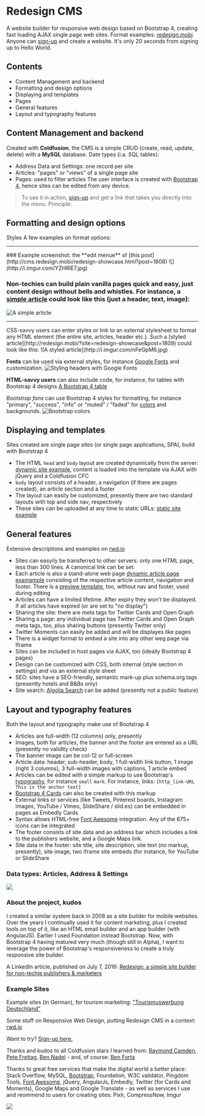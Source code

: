 # Redesign CMS
A website builder for responsive web design based on Bootstrap 4, creating fast loading AJAX single page web sites. Format examples: [redesign.mobi](http://www.redesign.mobi). Anyone can [sign-up](http://www.redesign.mobi/sign-up/) and create a website. It's only 20 seconds from signing up to Hello World.

## Contents
* Content Management and backend
* Formatting and design options
* Displaying and templates
* Pages
* General features
* Layout and typography features


## Content Management and backend
Created with **Coldfusion**, the CMS is a simple CRUD (create, read, update, delete) with a **MySQL** database. Date types (i.a. SQL tables):
* Address Data and Settings: one record per site
* Articles: "pages" or "views" of a single page site
* Pages: used to filter articles
The user interface is created with [Bootstrap 4](https://v4-alpha.getbootstrap.com/), hence sites can be edited from any device.
>To see it in action, [sign-up](http://www.redesign.mobi/sign-up/) and get a link that takes you directly into the menu.
Principle:

## Formatting and design options
Styles
A few examples on format options: 
<hr>
### Example screenshot: the **edit menue** of [this post](http://cms.redesign.mobi/redesign-showcase.html?post=1808)
![](http://i.imgur.com/YZHRlE7.jpg)


### Non-techies can build plain vanilla pages quick and easy, just content design without bells and whistles. For instance, a [simple article](http://cms.redesign.mobi/redesign-showcase.html?post=1808) could look like this (just a header, text, image):
![A simple article](http://i.imgur.com/2Dg73Id.jpg)

<hr>
CSS-savvy users can enter styles or link to an external stylesheet to format any HTML element (the entire site, articles, header etc.). Such a [styled article](http://redesign.mobi/?site=redesign-showcase&post=1809) could look like this:
![A styled article](http://i.imgur.com/nFeGpM6.jpg)


**Fonts** can be used via external styles, for instance [Google Fonts](https://fonts.google.com/) and customization.
![Styling headers with Google Fonts](http://i.imgur.com/FmuLueA.jpg)


**HTML-savvy users** can also include code, for instance, for tables with Bootstrap 4 designs
[A Bootstrap 4 table](http://i.imgur.com/yXnNHJW.jpg)


*Bootstrap fans* can use Bootstrap 4 styles for formatting, for instance "primary", "success", "info" or "muted" / "faded" for [colors](https://v4-alpha.getbootstrap.com/utilities/colors/) and backgrounds.
![Bootstrap colors](http://i.imgur.com/vgTD4VJ.jpg)



## Displaying and templates
Sites created are single page sites (or single page applications, SPA), build with Bootstrap 4
* The HTML <code>head</code> and <code>body</code> layout are created dynamically from the server: [dynamic site example](http://redesign.mobi/cards/?site=black-forest-hotel-talblick), content is loaded into the template via AJAX with jQuery and a Coldfusion CFC
* <code>body</code> layout consists of a header, a navigation (if there are pages created), an article section and a footer
* The layout can easily be customized, presently there are two standard layouts with top and side nav, respectively
* These sites can be uploaded at any time to static URLs: [static site example](http://cms.redesign.mobi/black-forest-hotel-talblick/)

## General features
Extensive descriptions and examples on [rwd.io](http://www.rwd.io)
* Sites can easyily be transferred to other servers: only one HTML page, less than 300 lines. A canonical link can be set.
* Each article is also a stand-alone web page [dynamic article page examample](http://redesign.mobi/cards/?site=black-forest-hotel-talblick) consisting of the respective article content, navigation and footer. There is a [preview template](http://redesign.mobi/cards/?site=black-forest-hotel-talblick&post=1788&apreview), too, without nav and footer, used during editing
* Articles can have a limited lifetime. After expiry they won't be displayed. If all articles have expired (or are set to "no display")
* Sharing the site: there are meta tags for Twitter Cards and Open Graph
* Sharing a page: any individual page has Twitter Cards and Open Graph meta tags, too, plus sharing buttons (presently Twitter only)
* Twitter Moments can easily be added and will be displayes like pages
* There is a widget format to embed a site into any other weg page via Iframe
* Sites can be included in host pages via AJAX, too (ideally Bootstrap 4 pages)
* Design can be customized with CSS, both internal (style section in settings) and via an external style sheet
* SEO: sites have a SEO-friendly, semantic mark-up plus schema.org tags (presently hotels and B&Bs only)
* Site search: [Algolia Search](https://www.algolia.com/) can be added (presently not a public feature)

## Layout and typography features
Both the layout and typography make use of Bootstrap 4
* Articles are full-width (12 columns) only, presently
* Images, both for articles, the banner and the footer are entered as a URL (presently no validity check)
* The banner image can be col-12 or full-screen
* Article data: header, sub-header, body, 1 full-width link button, 1 image (right 3 columns), 3 full-width images with captions, 1 article embed
* Articles can be edited with a simple markup to use Bootstrap's [typography](http://v4-alpha.getbootstrap.com/content/typography/), for instance <code>small</code> <code>mark</code>. For instance, links: <code>[http_link-URL This is the anchor text]</code>
* [Bootstrap 4 Cards](https://v4-alpha.getbootstrap.com/components/card/) can also be created with this markup
* External links or services (like Tweets, Pinterest boards, Instagram images, YouTube / Vimeo, SlideShare / slid.es) can be embedded in pages as Embedly Cards
* Syntax allows HTML-free [Font Awesome](http://fontawesome.io/icons/) integration. Any of the 675+ icons can be integrated
* The footer consists of site data and an address bar which includes a link to the publishers website, and a Google Maps link.
* Site data in the footer: site title, site description, site text (no markup, presently), site image, two iframe site embeds (for instance, for YouTube or SlideShare

### Data types: Articles, Address & Settings
![](http://i.imgur.com/sHLcxXw.jpg)

### About the project, kudos
I created a similar system back in 2008 as a site builder for mobile websites. Over the years I continually used it for content marketing, plus I created tools on top of it, like an HTML email builder and an app builder (with AngularJS). Earlier I used Foundation instead Bootstrap. Now, with Bootstrap 4 having matured very much (though still in Alpha), I want to leverage the power of Bootstrap's responsiveness to create a truly responsive site builder.

A LinkedIn article, published on July 7, 2016: [Redesign: a simple site builder for non-techie publishers & marketers](https://www.linkedin.com/pulse/redesign-simple-site-builder-non-techie-publishers-marketers-ritter)

### Example Sites
Example sites (in German), for tourism marketing: ["Tourismuswerbung Deutschland"](http://www.tourismuswerbung-deutschland.de/)

Some stuff on Responsive Web Design, putting Redesign CMS in a context: [rwd.io](http://www.rwd.io)

Want to try? [Sign-up here.](http://www.redesign.mobi/sign-up/)

Thanks and kudos to all Coldfusion stars I learned from: [Raymond Camden](https://github.com/cfjedimaster), [Pete Freitag](https://github.com/pfreitag), [Ben Nadel](https://github.com/BenNadel) - and, of course: [Ben Forta](http://forta.com/)

Thanks to great free services that make the digital world a better place: Stack Overflow, MySQL, [Bootstrap](https://v4-alpha.getbootstrap.com/), Foundation, W3C validator, Pingdom Tools, [Font Awesome](http://fontawesome.io), jQuery, AngularJs, Embedly, Twitter (for Cards and Moments), Google Maps and Google Translate - as well as services I use and reommend to users for creating sites: Pixlr, CompressNow, Imgur

![](http://i.imgur.com/1a5xeF9.jpg)

